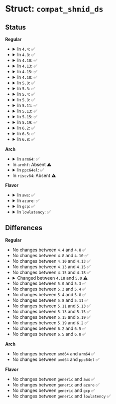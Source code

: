 # Struct: <code>compat_shmid_ds</code>

## Status
<b>Regular</b>
<ul>
<li>
<details>
<summary>In <code>4.4</code>: ✅</summary>

```c
struct compat_shmid_ds {
    struct compat_ipc_perm shm_perm;
    int shm_segsz;
    compat_time_t shm_atime;
    compat_time_t shm_dtime;
    compat_time_t shm_ctime;
    compat_ipc_pid_t shm_cpid;
    compat_ipc_pid_t shm_lpid;
    short unsigned int shm_nattch;
    short unsigned int shm_unused;
    compat_uptr_t shm_unused2;
    compat_uptr_t shm_unused3;
};
```
</details>
</li>
<li>
<details>
<summary>In <code>4.8</code>: ✅</summary>

```c
struct compat_shmid_ds {
    struct compat_ipc_perm shm_perm;
    int shm_segsz;
    compat_time_t shm_atime;
    compat_time_t shm_dtime;
    compat_time_t shm_ctime;
    compat_ipc_pid_t shm_cpid;
    compat_ipc_pid_t shm_lpid;
    short unsigned int shm_nattch;
    short unsigned int shm_unused;
    compat_uptr_t shm_unused2;
    compat_uptr_t shm_unused3;
};
```
</details>
</li>
<li>
<details>
<summary>In <code>4.10</code>: ✅</summary>

```c
struct compat_shmid_ds {
    struct compat_ipc_perm shm_perm;
    int shm_segsz;
    compat_time_t shm_atime;
    compat_time_t shm_dtime;
    compat_time_t shm_ctime;
    compat_ipc_pid_t shm_cpid;
    compat_ipc_pid_t shm_lpid;
    short unsigned int shm_nattch;
    short unsigned int shm_unused;
    compat_uptr_t shm_unused2;
    compat_uptr_t shm_unused3;
};
```
</details>
</li>
<li>
<details>
<summary>In <code>4.13</code>: ✅</summary>

```c
struct compat_shmid_ds {
    struct compat_ipc_perm shm_perm;
    int shm_segsz;
    compat_time_t shm_atime;
    compat_time_t shm_dtime;
    compat_time_t shm_ctime;
    compat_ipc_pid_t shm_cpid;
    compat_ipc_pid_t shm_lpid;
    short unsigned int shm_nattch;
    short unsigned int shm_unused;
    compat_uptr_t shm_unused2;
    compat_uptr_t shm_unused3;
};
```
</details>
</li>
<li>
<details>
<summary>In <code>4.15</code>: ✅</summary>

```c
struct compat_shmid_ds {
    struct compat_ipc_perm shm_perm;
    int shm_segsz;
    compat_time_t shm_atime;
    compat_time_t shm_dtime;
    compat_time_t shm_ctime;
    compat_ipc_pid_t shm_cpid;
    compat_ipc_pid_t shm_lpid;
    short unsigned int shm_nattch;
    short unsigned int shm_unused;
    compat_uptr_t shm_unused2;
    compat_uptr_t shm_unused3;
};
```
</details>
</li>
<li>
<details>
<summary>In <code>4.18</code>: ✅</summary>

```c
struct compat_shmid_ds {
    struct compat_ipc_perm shm_perm;
    int shm_segsz;
    compat_time_t shm_atime;
    compat_time_t shm_dtime;
    compat_time_t shm_ctime;
    compat_ipc_pid_t shm_cpid;
    compat_ipc_pid_t shm_lpid;
    short unsigned int shm_nattch;
    short unsigned int shm_unused;
    compat_uptr_t shm_unused2;
    compat_uptr_t shm_unused3;
};
```
</details>
</li>
<li>
<details>
<summary>In <code>5.0</code>: ✅</summary>

```c
struct compat_shmid_ds {
    struct compat_ipc_perm shm_perm;
    int shm_segsz;
    old_time32_t shm_atime;
    old_time32_t shm_dtime;
    old_time32_t shm_ctime;
    compat_ipc_pid_t shm_cpid;
    compat_ipc_pid_t shm_lpid;
    short unsigned int shm_nattch;
    short unsigned int shm_unused;
    compat_uptr_t shm_unused2;
    compat_uptr_t shm_unused3;
};
```
</details>
</li>
<li>
<details>
<summary>In <code>5.3</code>: ✅</summary>

```c
struct compat_shmid_ds {
    struct compat_ipc_perm shm_perm;
    int shm_segsz;
    old_time32_t shm_atime;
    old_time32_t shm_dtime;
    old_time32_t shm_ctime;
    compat_ipc_pid_t shm_cpid;
    compat_ipc_pid_t shm_lpid;
    short unsigned int shm_nattch;
    short unsigned int shm_unused;
    compat_uptr_t shm_unused2;
    compat_uptr_t shm_unused3;
};
```
</details>
</li>
<li>
<details>
<summary>In <code>5.4</code>: ✅</summary>

```c
struct compat_shmid_ds {
    struct compat_ipc_perm shm_perm;
    int shm_segsz;
    old_time32_t shm_atime;
    old_time32_t shm_dtime;
    old_time32_t shm_ctime;
    compat_ipc_pid_t shm_cpid;
    compat_ipc_pid_t shm_lpid;
    short unsigned int shm_nattch;
    short unsigned int shm_unused;
    compat_uptr_t shm_unused2;
    compat_uptr_t shm_unused3;
};
```
</details>
</li>
<li>
<details>
<summary>In <code>5.8</code>: ✅</summary>

```c
struct compat_shmid_ds {
    struct compat_ipc_perm shm_perm;
    int shm_segsz;
    old_time32_t shm_atime;
    old_time32_t shm_dtime;
    old_time32_t shm_ctime;
    compat_ipc_pid_t shm_cpid;
    compat_ipc_pid_t shm_lpid;
    short unsigned int shm_nattch;
    short unsigned int shm_unused;
    compat_uptr_t shm_unused2;
    compat_uptr_t shm_unused3;
};
```
</details>
</li>
<li>
<details>
<summary>In <code>5.11</code>: ✅</summary>

```c
struct compat_shmid_ds {
    struct compat_ipc_perm shm_perm;
    int shm_segsz;
    old_time32_t shm_atime;
    old_time32_t shm_dtime;
    old_time32_t shm_ctime;
    compat_ipc_pid_t shm_cpid;
    compat_ipc_pid_t shm_lpid;
    short unsigned int shm_nattch;
    short unsigned int shm_unused;
    compat_uptr_t shm_unused2;
    compat_uptr_t shm_unused3;
};
```
</details>
</li>
<li>
<details>
<summary>In <code>5.13</code>: ✅</summary>

```c
struct compat_shmid_ds {
    struct compat_ipc_perm shm_perm;
    int shm_segsz;
    old_time32_t shm_atime;
    old_time32_t shm_dtime;
    old_time32_t shm_ctime;
    compat_ipc_pid_t shm_cpid;
    compat_ipc_pid_t shm_lpid;
    short unsigned int shm_nattch;
    short unsigned int shm_unused;
    compat_uptr_t shm_unused2;
    compat_uptr_t shm_unused3;
};
```
</details>
</li>
<li>
<details>
<summary>In <code>5.15</code>: ✅</summary>

```c
struct compat_shmid_ds {
    struct compat_ipc_perm shm_perm;
    int shm_segsz;
    old_time32_t shm_atime;
    old_time32_t shm_dtime;
    old_time32_t shm_ctime;
    compat_ipc_pid_t shm_cpid;
    compat_ipc_pid_t shm_lpid;
    short unsigned int shm_nattch;
    short unsigned int shm_unused;
    compat_uptr_t shm_unused2;
    compat_uptr_t shm_unused3;
};
```
</details>
</li>
<li>
<details>
<summary>In <code>5.19</code>: ✅</summary>

```c
struct compat_shmid_ds {
    struct compat_ipc_perm shm_perm;
    int shm_segsz;
    old_time32_t shm_atime;
    old_time32_t shm_dtime;
    old_time32_t shm_ctime;
    compat_ipc_pid_t shm_cpid;
    compat_ipc_pid_t shm_lpid;
    short unsigned int shm_nattch;
    short unsigned int shm_unused;
    compat_uptr_t shm_unused2;
    compat_uptr_t shm_unused3;
};
```
</details>
</li>
<li>
<details>
<summary>In <code>6.2</code>: ✅</summary>

```c
struct compat_shmid_ds {
    struct compat_ipc_perm shm_perm;
    int shm_segsz;
    old_time32_t shm_atime;
    old_time32_t shm_dtime;
    old_time32_t shm_ctime;
    compat_ipc_pid_t shm_cpid;
    compat_ipc_pid_t shm_lpid;
    short unsigned int shm_nattch;
    short unsigned int shm_unused;
    compat_uptr_t shm_unused2;
    compat_uptr_t shm_unused3;
};
```
</details>
</li>
<li>
<details>
<summary>In <code>6.5</code>: ✅</summary>

```c
struct compat_shmid_ds {
    struct compat_ipc_perm shm_perm;
    int shm_segsz;
    old_time32_t shm_atime;
    old_time32_t shm_dtime;
    old_time32_t shm_ctime;
    compat_ipc_pid_t shm_cpid;
    compat_ipc_pid_t shm_lpid;
    short unsigned int shm_nattch;
    short unsigned int shm_unused;
    compat_uptr_t shm_unused2;
    compat_uptr_t shm_unused3;
};
```
</details>
</li>
<li>
<details>
<summary>In <code>6.8</code>: ✅</summary>

```c
struct compat_shmid_ds {
    struct compat_ipc_perm shm_perm;
    int shm_segsz;
    old_time32_t shm_atime;
    old_time32_t shm_dtime;
    old_time32_t shm_ctime;
    compat_ipc_pid_t shm_cpid;
    compat_ipc_pid_t shm_lpid;
    short unsigned int shm_nattch;
    short unsigned int shm_unused;
    compat_uptr_t shm_unused2;
    compat_uptr_t shm_unused3;
};
```
</details>
</li>
</ul>
<b>Arch</b>
<ul>
<li>
<details>
<summary>In <code>arm64</code>: ✅</summary>

```c
struct compat_shmid_ds {
    struct compat_ipc_perm shm_perm;
    int shm_segsz;
    old_time32_t shm_atime;
    old_time32_t shm_dtime;
    old_time32_t shm_ctime;
    compat_ipc_pid_t shm_cpid;
    compat_ipc_pid_t shm_lpid;
    short unsigned int shm_nattch;
    short unsigned int shm_unused;
    compat_uptr_t shm_unused2;
    compat_uptr_t shm_unused3;
};
```
</details>
</li>
<li>
In <code>armhf</code>: Absent ⚠️
</li>
<li>
<details>
<summary>In <code>ppc64el</code>: ✅</summary>

```c
struct compat_shmid_ds {
    struct compat_ipc_perm shm_perm;
    int shm_segsz;
    old_time32_t shm_atime;
    old_time32_t shm_dtime;
    old_time32_t shm_ctime;
    compat_ipc_pid_t shm_cpid;
    compat_ipc_pid_t shm_lpid;
    short unsigned int shm_nattch;
    short unsigned int shm_unused;
    compat_uptr_t shm_unused2;
    compat_uptr_t shm_unused3;
};
```
</details>
</li>
<li>
In <code>riscv64</code>: Absent ⚠️
</li>
</ul>
<b>Flavor</b>
<ul>
<li>
<details>
<summary>In <code>aws</code>: ✅</summary>

```c
struct compat_shmid_ds {
    struct compat_ipc_perm shm_perm;
    int shm_segsz;
    old_time32_t shm_atime;
    old_time32_t shm_dtime;
    old_time32_t shm_ctime;
    compat_ipc_pid_t shm_cpid;
    compat_ipc_pid_t shm_lpid;
    short unsigned int shm_nattch;
    short unsigned int shm_unused;
    compat_uptr_t shm_unused2;
    compat_uptr_t shm_unused3;
};
```
</details>
</li>
<li>
<details>
<summary>In <code>azure</code>: ✅</summary>

```c
struct compat_shmid_ds {
    struct compat_ipc_perm shm_perm;
    int shm_segsz;
    old_time32_t shm_atime;
    old_time32_t shm_dtime;
    old_time32_t shm_ctime;
    compat_ipc_pid_t shm_cpid;
    compat_ipc_pid_t shm_lpid;
    short unsigned int shm_nattch;
    short unsigned int shm_unused;
    compat_uptr_t shm_unused2;
    compat_uptr_t shm_unused3;
};
```
</details>
</li>
<li>
<details>
<summary>In <code>gcp</code>: ✅</summary>

```c
struct compat_shmid_ds {
    struct compat_ipc_perm shm_perm;
    int shm_segsz;
    old_time32_t shm_atime;
    old_time32_t shm_dtime;
    old_time32_t shm_ctime;
    compat_ipc_pid_t shm_cpid;
    compat_ipc_pid_t shm_lpid;
    short unsigned int shm_nattch;
    short unsigned int shm_unused;
    compat_uptr_t shm_unused2;
    compat_uptr_t shm_unused3;
};
```
</details>
</li>
<li>
<details>
<summary>In <code>lowlatency</code>: ✅</summary>

```c
struct compat_shmid_ds {
    struct compat_ipc_perm shm_perm;
    int shm_segsz;
    old_time32_t shm_atime;
    old_time32_t shm_dtime;
    old_time32_t shm_ctime;
    compat_ipc_pid_t shm_cpid;
    compat_ipc_pid_t shm_lpid;
    short unsigned int shm_nattch;
    short unsigned int shm_unused;
    compat_uptr_t shm_unused2;
    compat_uptr_t shm_unused3;
};
```
</details>
</li>
</ul>

## Differences
<b>Regular</b>
<ul>
<li>
No changes between <code>4.4</code> and <code>4.8</code> ✅
</li>
<li>
No changes between <code>4.8</code> and <code>4.10</code> ✅
</li>
<li>
No changes between <code>4.10</code> and <code>4.13</code> ✅
</li>
<li>
No changes between <code>4.13</code> and <code>4.15</code> ✅
</li>
<li>
No changes between <code>4.15</code> and <code>4.18</code> ✅
</li>
<li>
<details>
<summary>Changed between <code>4.18</code> and <code>5.0</code> ⚠️</summary>
<ul>
<li>
<b>Field type changed. </b>
<code>compat_time_t shm_atime</code> ➡️ <code>old_time32_t shm_atime</code>
</li>
<li>
<b>Field type changed. </b>
<code>compat_time_t shm_dtime</code> ➡️ <code>old_time32_t shm_dtime</code>
</li>
<li>
<b>Field type changed. </b>
<code>compat_time_t shm_ctime</code> ➡️ <code>old_time32_t shm_ctime</code>
</li>
</ul>
</details>
</li>
<li>
No changes between <code>5.0</code> and <code>5.3</code> ✅
</li>
<li>
No changes between <code>5.3</code> and <code>5.4</code> ✅
</li>
<li>
No changes between <code>5.4</code> and <code>5.8</code> ✅
</li>
<li>
No changes between <code>5.8</code> and <code>5.11</code> ✅
</li>
<li>
No changes between <code>5.11</code> and <code>5.13</code> ✅
</li>
<li>
No changes between <code>5.13</code> and <code>5.15</code> ✅
</li>
<li>
No changes between <code>5.15</code> and <code>5.19</code> ✅
</li>
<li>
No changes between <code>5.19</code> and <code>6.2</code> ✅
</li>
<li>
No changes between <code>6.2</code> and <code>6.5</code> ✅
</li>
<li>
No changes between <code>6.5</code> and <code>6.8</code> ✅
</li>
</ul>
<b>Arch</b>
<ul>
<li>
No changes between <code>amd64</code> and <code>arm64</code> ✅
</li>
<li>
No changes between <code>amd64</code> and <code>ppc64el</code> ✅
</li>
</ul>
<b>Flavor</b>
<ul>
<li>
No changes between <code>generic</code> and <code>aws</code> ✅
</li>
<li>
No changes between <code>generic</code> and <code>azure</code> ✅
</li>
<li>
No changes between <code>generic</code> and <code>gcp</code> ✅
</li>
<li>
No changes between <code>generic</code> and <code>lowlatency</code> ✅
</li>
</ul>
